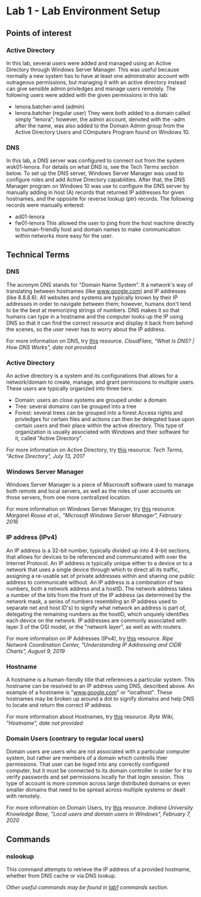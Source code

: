 # Lab 1 - Lab Environment Setup

## Points of interest

### Active Directory
In this lab, several users were added and managed using an Active Directory through Windows Server Manager.  This was useful because normally a new system has to have at least one adminstrator account with outrageous permissions, but managing it with an active directory instead can give sensible admin privledges and manage users remotely.  The following users were added with the given permissions in this lab:
 - lenora.batcher-amd (admin)
 - lenora.batcher (regular user)
They were both added to a domain called simply "lenora"; however, the admin account, denoted with the -adm after the name, was also added to the Domain Admin group from the Active Directory Users and COmputers Program found on Windows 10.


### DNS
In this lab, a DNS server was configured to connect out from the system wsk01-lenora.  For details on what DNS is, see the Tech Terms section below.  To set up the DNS server, Windows Server Manager was used to configure roles and add Active Directory capabilities.  After that, the DNS Manager program on Windows 10 was use to configure the DNS server by manually adding in host (A) records that returned IP addresses for given hostnames, and the opposite for reverse lookup (ptr) records.  The following records were manually entered:
 - ad01-lenora
 - fw01-lenora
This allowed the user to ping from the host machine directly to human-friendly host and domain names to make communication within networks more easy for the user.

## Technical Terms

### DNS 
The acronym DNS stands for "Domain Name System".  It a network's way of translating between hostnames (like www.google.com) and IP addresses (like 8.8.8.8).  All websites and systems are typically known by their IP addresses in order to navigate between them; however, humans don't tend to be the best at memorizing strings of numbers.  DNS makes it so that humans can type in a hostname and the computer looks up the IP using DNS so that it can find the correct resource and display it back from  behind the scenes, so the user never has to worry about the IP address.

For more information on DNS, try [this](https://www.cloudflare.com/learning/dns/what-is-dns/) resource.
*CloudFlare, "What Is DNS? | How DNS Works", date not provided*

### Active Directory
An active directory is a system and its configurations that allows for a network/domain to create, manage, and grant permissions to multiple users.  These users are typically organized into three tiers: 
 - Domain: users an close systems are grouped under a domain
 - Tree: several domains can be grouped into a tree
 - Forest: several trees can be grouped into a forest
Access rights and privledges for certain files and actions can then be delegated base upon certain users and their place within the active directory.  This type of organization is usually associated with Windows and their software for it, called "Active Directory".

For more information on Active Directory, try [this](https://techterms.com/definition/active_directory) resource.
*Tech Terms, "Active Directory", July 13, 2017*

### Windows Server Manager
Windows Server Manager is a piece of Miscrosoft software used to manage both remote and local servers, as well as the roles of user accounts on those servers, from one more centralized location.

For more information on Windows Server Manager, try [this](https://searchwindowsserver.techtarget.com/definition/Microsoft-Windows-Server-Manager) resource.
*Margaret Rouse et al., "Microsoft Windows Server Manager", February 2016*

### IP address (IPv4)
An IP address is a 32-bit number, typically divided up into 4 8-bit sections, that allows for devices to be referenced and communicated with over the Internet Protocol.  An IP address is typically unique either to a device or to a network that uses a single device through which to direct all its traffic, assigning a re-usable set of private addresses within and sharing one public address to communicate without.  An IP address is a combination of two numbers, both a network address and a hostID.  The network address takes a number of the bits from the front of the IP address (as determined by the network mask, a series of numbers resembling an IP address used to separate net and host ID's) to signify what network an address is part of, delegating the remaining numbers as the hostID, which unquiely identifies each device on the network.  IP addresses are commonly associated with layer 3 of the OSI model, or the "network layer", as well as with routers.

For more information on IP Addresses (IPv4), try [this](https://www.ripe.net/about-us/press-centre/understanding-ip-addressing) resource.
*Ripe Network Coordination Center, "Understanding IP Addressing and CIDR Charts", August 9, 2019*

### Hostname
A hostname is a human-fiendly title that references a particular system.  This hostname can be resolved to an IP address using DNS, described above.  An example of a hostname is "www.google.com" or "localhost".  These hostnames may be broken up around a dot to signify domains and help DNS to locate and return the correct IP address.

For more information about Hostnames, try [this](https://en.ryte.com/wiki/Hostname#:~:text=A%20hostname%20is%20a%20unique,multiple%20domains%20under%20one%20host.) resource.
*Ryte Wiki, "Hostname", date not provided*

### Domain Users (contrary to regular local users)
Domain users are users who are not associated with a particular computer system, but rather are members of a domain which controlls thier permissions.  That user can be loged into any correctly configured computer, but it must be connected to its domain controller in order for it to verify passwords and set permissions locally for that login session.  This type of account is more common across large distributed domains or even smaller domains that need to be spread across multiple systems or dealt with remotely.

For more information on Domain Users, try [this](https://kb.iu.edu/d/anbn) resource.
*Indiana University Knowledge Base, "Local users and domain users in Windows", February 7, 2020*


## Commands

### nslookup
This command attempts to retrieve the IP address of a provided hostname, whether from DNS cache or via DNS lookup.

*Other useful commands may be found in [lab1](https://github.com/lenora4321/SYS255-techjournal/blob/master/lab1.md) commands section.*
